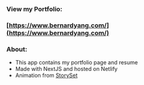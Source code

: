 ### View my Portfolio:

### [https://www.bernardyang.com/](https://www.bernardyang.com/)

### About:

- This app contains my portfolio page and resume
- Made with NextJS and hosted on Netlify
- Animation from [StorySet](https://storyset.com/)
